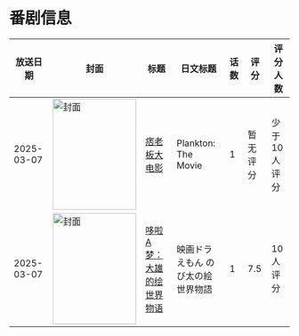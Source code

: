 # 番剧信息

|放送日期|封面|标题|日文标题|话数|评分|评分人数|
|---|---|---|---|---|---|---|
|2025-03-07|<img src="https://lain.bgm.tv/pic/cover/c/0e/c6/507542_NLTHL.jpg" alt="封面" style="width:150px;height:200px;object-fit:cover;">|[痞老板大电影](https://bangumi.tv/subject/507542)|Plankton: The Movie|1|暂无评分|少于10人评分|
|2025-03-07|<img src="https://lain.bgm.tv/pic/cover/c/9f/a9/515422_4gK7I.jpg" alt="封面" style="width:150px;height:200px;object-fit:cover;">|[哆啦A梦：大雄的绘世界物语](https://bangumi.tv/subject/515422)|映画ドラえもん のび太の絵世界物語|1|7.5|10人评分|

